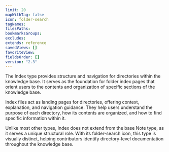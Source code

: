 ```yaml
---
limit: 20
mapWithTag: false
icon: folder-search
tagNames: 
filesPaths: 
bookmarksGroups: 
excludes: 
extends: reference
savedViews: []
favoriteView: 
fieldsOrder: []
version: "2.3"
---
```

The Index type provides structure and navigation for directories within the knowledge base. It serves as the foundation for folder index pages that orient users to the contents and organization of specific sections of the knowledge base.

Index files act as landing pages for directories, offering context, explanation, and navigation guidance. They help users understand the purpose of each directory, how its contents are organized, and how to find specific information within it.

Unlike most other types, Index does not extend from the base Note type, as it serves a unique structural role. With its folder-search icon, this type is visually distinct, helping contributors identify directory-level documentation throughout the knowledge base.